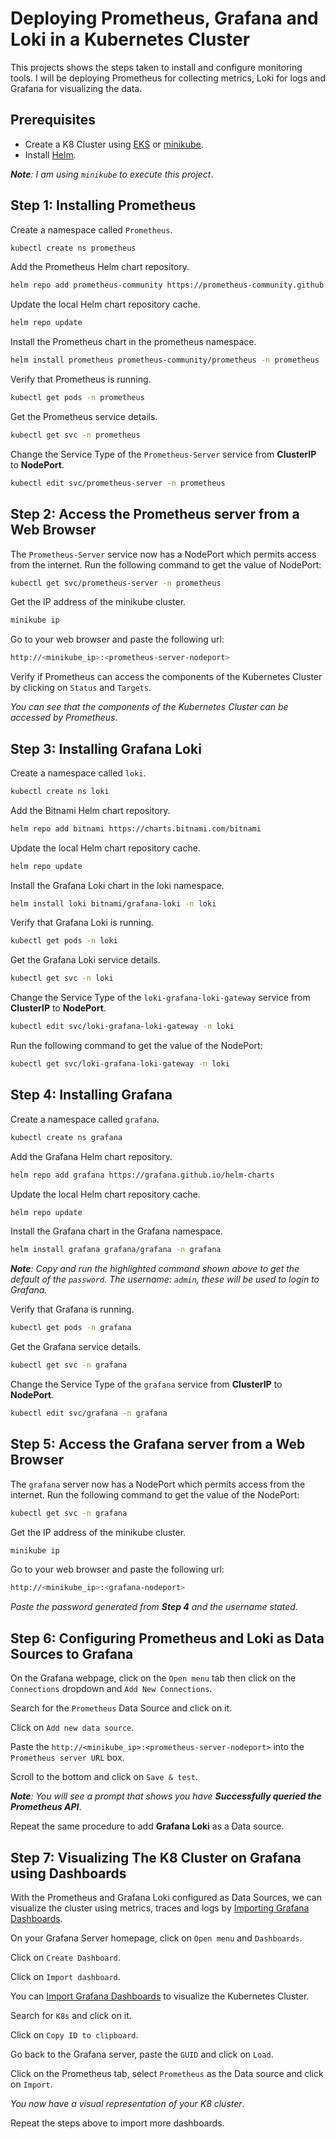 # Deploying Prometheus, Grafana and Loki in a Kubernetes Cluster

This projects shows the steps taken to install and configure monitoring tools. I will be deploying Prometheus for collecting metrics, Loki for logs and Grafana for visualizing the data.

## Prerequisites

* Create a K8 Cluster using [EKS](https://docs.aws.amazon.com/eks/latest/userguide/create-cluster.htmlhttps://docs.aws.amazon.com/eks/latest/userguide/create-cluster.html) or [minikube](https://minikube.sigs.k8s.io/docs/start/?arch=%2Fmacos%2Fx86-64%2Fstable%2Fbinary+download).
* Install [Helm](https://helm.sh/docs/intro/install/).

_**Note**: I am using `minikube` to execute this project_.


## Step 1: Installing Prometheus

Create a namespace called `Prometheus`.

```sh
kubectl create ns prometheus
```

Add the Prometheus Helm chart repository.

```sh
helm repo add prometheus-community https://prometheus-community.github.io/helm-charts
```

Update the local Helm chart repository cache.

```sh
helm repo update
```

Install the Prometheus chart in the prometheus namespace.

```sh
helm install prometheus prometheus-community/prometheus -n prometheus
```

Verify that Prometheus is running.

```sh
kubectl get pods -n prometheus
```

Get the Prometheus service details.

```sh
kubectl get svc -n prometheus
```

Change the Service Type of the `Prometheus-Server` service from **ClusterIP** to **NodePort**.

```sh
kubectl edit svc/prometheus-server -n prometheus
```

## Step 2: Access the Prometheus server from a Web Browser

The `Prometheus-Server` service now has a NodePort which permits access from the internet. Run the following command to get the value of NodePort:

```sh
kubectl get svc/prometheus-server -n prometheus
```

Get the IP address of the minikube cluster.

```sh
minikube ip
```

Go to your web browser and paste the following url:

```sh
http://<minikube_ip>:<prometheus-server-nodeport>
```

Verify if Prometheus can access the components of the Kubernetes Cluster by clicking on `Status` and `Targets`.

_You can see that the components of the Kubernetes Cluster can be accessed by Prometheus_.

## Step 3: Installing Grafana Loki

Create a namespace called `loki`.

```sh
kubectl create ns loki
```

Add the Bitnami Helm chart repository.

```sh
helm repo add bitnami https://charts.bitnami.com/bitnami
```

Update the local Helm chart repository cache.

```sh
helm repo update
```

Install the Grafana Loki chart in the loki namespace.

```sh
helm install loki bitnami/grafana-loki -n loki
```

Verify that Grafana Loki is running.

```sh
kubectl get pods -n loki
```

Get the Grafana Loki service details.

```sh
kubectl get svc -n loki
```

Change the Service Type of the `loki-grafana-loki-gateway` service from **ClusterIP** to **NodePort**.

```sh
kubectl edit svc/loki-grafana-loki-gateway -n loki
```

Run the following command to get the value of the NodePort:

```sh
kubectl get svc/loki-grafana-loki-gateway -n loki
```

## Step 4: Installing Grafana

Create a namespace called `grafana`.

```sh
kubectl create ns grafana
```

Add the Grafana Helm chart repository.

```sh
helm repo add grafana https://grafana.github.io/helm-charts
```

Update the local Helm chart repository cache.

```sh
helm repo update
```

Install the Grafana chart in the Grafana namespace.

```sh
helm install grafana grafana/grafana -n grafana
```

_**Note**: Copy and run the highlighted command shown above to get the default of the `password`. The username: `admin`, these will be used to login to *Grafana*._

Verify that Grafana is running.

```sh
kubectl get pods -n grafana
```

Get the Grafana service details.

```sh
kubectl get svc -n grafana
```

Change the Service Type of the `grafana` service from **ClusterIP** to **NodePort**.

```sh
kubectl edit svc/grafana -n grafana
```

## Step 5: Access the Grafana server from a Web Browser

The `grafana` server now has a NodePort which permits access from the internet. Run the following command to get the value of the NodePort:

```sh
kubectl get svc -n grafana
```

Get the IP address of the minikube cluster.

```sh
minikube ip
```

Go to your web browser and paste the following url:

```sh
http://<minikube_ip>:<grafana-nodeport>
```

_Paste the password generated from **Step 4** and the username stated._

## Step 6: Configuring Prometheus and Loki as Data Sources to Grafana

On the Grafana webpage, click on the `Open menu` tab then click on the `Connections` dropdown and `Add New Connections`.

Search for the `Prometheus` Data Source and click on it.

Click on `Add new data source`.

Paste the `http://<minikube_ip>:<prometheus-server-nodeport>` into the `Prometheus server URL` box.

Scroll to the bottom and click on `Save & test`.

_**Note**: You will see a prompt that shows you have **Successfully queried the Prometheus API**_.

Repeat the same procedure to add **Grafana Loki** as a Data source.

## Step 7: Visualizing The K8 Cluster on Grafana using Dashboards

With the Prometheus and Grafana Loki configured as Data Sources, we can visualize the cluster using metrics, traces and logs by [Importing Grafana Dashboards](https://grafana.com/grafana/dashboards).

On your Grafana Server homepage, click on `Open menu` and `Dashboards`.

Click on `Create Dashboard`.

Click on `Import dashboard`.

You can [Import Grafana Dashboards](https://grafana.com/grafana/dashboards) to visualize the Kubernetes Cluster.

Search for `K8s` and click on it.

Click on `Copy ID to clipboard`.

Go back to the Grafana server, paste the `GUID` and click on `Load`.

Click on the Prometheus tab, select `Prometheus` as the Data source and click on `Import`.

_You now have a visual representation of your K8 cluster_.

Repeat the steps above to import more dashboards.